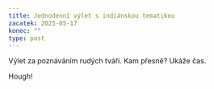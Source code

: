 ```yaml
---
title: Jednodenní výlet s indiánskou tematikou
zacatek: 2025-05-17
konec: ""
type: post
---
```

V﻿ýlet za poznáváním rudých tváří. Kam přesně? Ukáže čas.

H﻿ough!